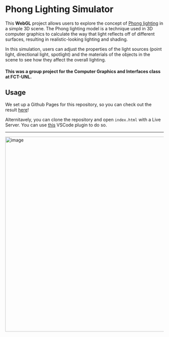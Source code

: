 # Phong Lighting Simulator

This **WebGL** project allows users to explore the concept of [Phong lighting](https://en.wikipedia.org/wiki/Phong_reflection_model) in a simple 3D scene. 
The Phong lighting model is a technique used in 3D computer graphics to calculate the way that light reflects off of different surfaces, resulting in realistic-looking lighting and shading.

In this simulation, users can adjust the properties of the light sources (point light, directional light, spotlight) and the materials of the objects in the scene to see how they affect the overall lighting. 

#### This was a group project for the **Computer Graphics and Interfaces** class at FCT-UNL.

## Usage
We set up a Github Pages for this repository, so you can check out the result [here](https://grfigueira.github.io/CGI-Projeto3/)!

Alternitavely, you can clone the repository and open `index.html` with a Live Server. You can use [this](https://marketplace.visualstudio.com/items?itemName=ritwickdey.LiveServer) VSCode plugin to do so.


---
<img width="619" alt="image" src="https://user-images.githubusercontent.com/24763517/209353962-36fa74a8-9469-4f48-acb2-8621d9c7128c.png">
